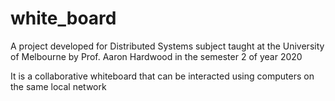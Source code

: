 # white_board

A project developed for Distributed Systems subject taught at the University of Melbourne by Prof. Aaron Hardwood in the semester 2 of year 2020

It is a collaborative whiteboard that can be interacted using computers on the same local network
